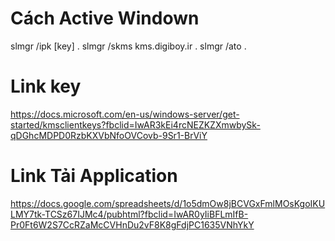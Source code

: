 # Cách Active Windown
slmgr /ipk [key] .
slmgr /skms kms.digiboy.ir .
slmgr /ato .

# Link key
https://docs.microsoft.com/en-us/windows-server/get-started/kmsclientkeys?fbclid=IwAR3kEi4rcNEZKZXmwbySk-qDGhcMDPD0RzbKXVbNfoOVCovb-9Sr1-BrViY

# Link Tải Application
https://docs.google.com/spreadsheets/d/1o5dmOw8jBCVGxFmlMOsKgoIKULMY7tk-TCSz67IJMc4/pubhtml?fbclid=IwAR0yIiBFLmIfB-Pr0Ft6W2S7CcRZaMcCVHnDu2vF8K8gFdjPC1635VNhYkY
